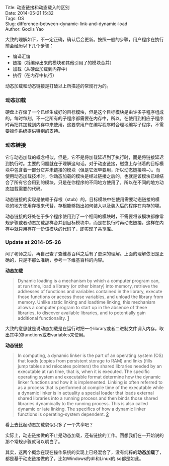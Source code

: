 Title: 动态链接和动态载入的区别  
Date: 2014-05-21 15:32  
Tags: OS  
Slug: difference-between-dynamic-link-and-dynamic-load  
Author: Goclis Yao    

大致的理解如下，不一定正确，确认后会更新。按照一般的步骤，用户程序在执行前会经历以下几个步骤：

 - 编译汇编
 - 链接（将编译出来的模块和其他引用了的模块合并）
 - 加载（从硬盘加载到内存中）
 - 执行（在内存中执行）

动态加载和动态链接是打破以上所描述的常规行为的。

### 动态加载
硬盘上存储了一个已经生成好的目标模块，但是这个目标模块是由许多子程序组成的。每时每刻，不一定所有的子程序都需要在内存中，所以，在使用到相应子程序时再把其加载到内存中来使用，这要求用户在编写程序时合理地编写子程序，不需要操作系统提供特别的支持。

### 动态链接
它与动态加载的概念相似，但是，它不是将加载延迟到了执行时，而是将链接延迟到执行时。主要的问题就在于理解这句话。对于动态链接，磁盘上存储着的目标模块中包含着一部分它并未链接的模块（但是它迟早要用，所以动态链接嘛~）。而使用动态加载技术时，你动态加载的模块是经过链接之后的，也就是该模块已经结合了所有它会用到的模块，只是在你程序的不同地方使用了，所以在不同的地方动态加载需要的代码。

动态链接的实现是依赖于存根（stub）的，目标模块中在使用需要动态链接的模块的地方使用存根来代替，存根能够指出如何装入以及装入后的程序在内存的哪。

动态链接的好处在于多个程序使用到了一个相同的模块时，不需要将该模块都像常规步骤或者动态加载那样合并到目标模块中，而是在执行时再动态链接，这样在内存中就只用存在一份该模块的代码了，即实现了共享库。


### Update at 2014-05-26
问了老师之后，再自己查了查维基百科之后有了更深的理解。上面的理解依旧是正确的，只是不那么准确，参考一下维基百科的内容。

__动态加载__

> Dynamic loading is a mechanism by which a computer program can, at run time, load a library (or other binary) into memory, retrieve the addresses of functions and variables contained in the library, execute those functions or access those variables, and unload the library from memory. Unlike static linking and loadtime linking, this mechanism allows a computer program to start up in the absence of these libraries, to discover available libraries, and to potentially gain additional functionality. [1]

大致的意思就是说动态加载是在运行时把一个library或者二进制文件调入内存，取出其中的functions或者variables来使用。

__动态链接__

> In computing, a dynamic linker is the part of an operating system (OS) that loads (copies from persistent storage to RAM) and links (fills jump tables and relocates pointers) the shared libraries needed by an executable at run time, that is, when it is executed. The specific operating system and executable format determine how the dynamic linker functions and how it is implemented. Linking is often referred to as a process that is performed at compile time of the executable while a dynamic linker is in actuality a special loader that loads external shared libraries into a running process and then binds those shared libraries dynamically to the running process. This is also called dynamic or late linking. The specifics of how a dynamic linker functions is operating-system dependent. [2]

看上去比起动态加载貌似只多了一个共享吧？

实际上，动态链接做的不止是动态加载，还有链接的工作。回想我们在一开始说的那个常规步骤就可以明白了。

其实，这两个概念在现在操作系统的实现上已经混合了，没有纯粹的**动态加载**了，都是基于动态链接做的了，比如Windows的dll和Linux的.so都是如此。


[1]: http://en.wikipedia.org/wiki/Dynamic_loading
[2]: http://en.wikipedia.org/wiki/Dynamic_linker